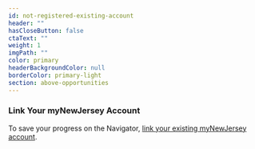 ```yaml
---
id: not-registered-existing-account
header: ""
hasCloseButton: false
ctaText: ""
weight: 1
imgPath: ""
color: primary
headerBackgroundColor: null
borderColor: primary-light
section: above-opportunities
---
```


### Link Your myNewJersey Account

To save your progress on the Navigator, [link your existing myNewJersey account](/account-setup).
